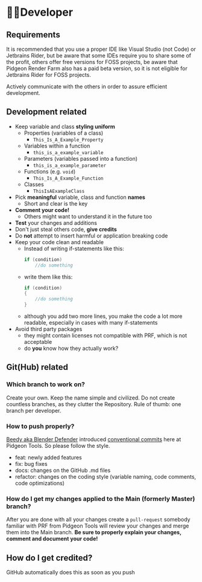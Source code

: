 # 👨‍💻Developer
## Requirements
It is recommended that you use a proper IDE like Visual Studio (not Code) or Jetbrains Rider, but be aware that some IDEs require you to share some of the profit, others offer free versions for FOSS projects, be aware that Pidgeon Render Farm also has a paid beta version, so it is not eligible for Jetbrains Rider for FOSS projects.

Actively communicate with the others in order to assure efficient development.

## Development related
- Keep variable and class **styling uniform**
    - Properties (variables of a class)
        - ``This_Is_A_Example_Property``
    - Variables within a function
        - ``this_is_a_example_variable``
    - Parameters (variables passed into a function)
        - ``this_is_a_example_parameter``
    - Functions (e.g. ``void``)
        - ``This_Is_A_Example_Function``
    - Classes
        - ``ThisIsAExampleClass``
- Pick **meaningful** variable, class and function **names**
    - Short and clear is the key
- **Comment your code!**
    - Others might want to understand it in the future too
- **Test** your changes and additions
- Don't just steal others code, **give credits**
- Do **not** attempt to insert harmful or application breaking code
- Keep your code clean and readable
    - Instead of writing if-statements like this:
        ```cs
        if (condition)
            //do something
        ```
    - write them like this:
        ```cs
        if (condition)
        {
            //do something
        }
        ```
    - although you add two more lines, you make the code a lot more readable, especially in cases with many if-statements
- Avoid third party packages
    - they might contain licenses not compatible with PRF, which is not acceptable
    - do **you** know how they actually work?

## Git(Hub) related
### Which branch to work on?
Create your own. Keep the name simple and civilized. Do not create countless branches, as they clutter the Repository.
Rule of thumb: one branch per developer.

### How to push properly?
[Beedy aka Blender Defender](https://github.com/BlenderDefender) introduced [conventional commits](https://www.conventionalcommits.org/en/v1.0.0/) here at Pidgeon Tools. So please follow the style.
- feat:     newly added features
- fix:      bug fixes
- docs:     changes on the GitHub .md files
- refactor: changes on the coding style (variable naming, code comments, code optimizations)

### How do I get my changes applied to the Main (formerly Master) branch?
After you are done with all your changes create a ``pull-request`` somebody familiar with PRF from Pidgeon Tools will review your changes and merge them into the Main branch.
**Be sure to properly explain your changes, comment and document your code!**

## How do I get credited?
GitHub automatically does this as soon as you push